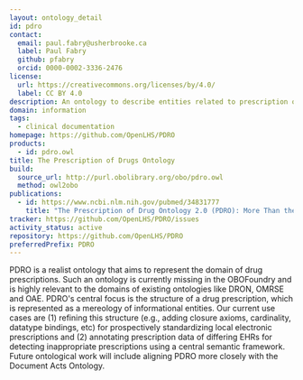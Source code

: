 ```yaml
---
layout: ontology_detail
id: pdro
contact:
  email: paul.fabry@usherbrooke.ca
  label: Paul Fabry
  github: pfabry
  orcid: 0000-0002-3336-2476
license:
  url: https://creativecommons.org/licenses/by/4.0/
  label: CC BY 4.0
description: An ontology to describe entities related to prescription of drugs
domain: information
tags:
  - clinical documentation
homepage: https://github.com/OpenLHS/PDRO
products:
  - id: pdro.owl
title: The Prescription of Drugs Ontology
build:
  source_url: http://purl.obolibrary.org/obo/pdro.owl
  method: owl2obo
publications:
  - id: https://www.ncbi.nlm.nih.gov/pubmed/34831777
    title: "The Prescription of Drug Ontology 2.0 (PDRO): More Than the Sum of Its Parts"
tracker: https://github.com/OpenLHS/PDRO/issues
activity_status: active
repository: https://github.com/OpenLHS/PDRO
preferredPrefix: PDRO
---
```


PDRO is a realist ontology that aims to represent the domain of drug prescriptions. Such an ontology is currently missing in the OBOFoundry and is highly relevant to the domains of existing ontologies like DRON, OMRSE and OAE. PDRO's central focus is the structure of a drug prescription, which is represented as a mereology of informational entities. Our current use cases are (1) refining this structure (e.g., adding closure axioms, cardinality, datatype bindings, etc) for prospectively standardizing local electronic prescriptions and (2) annotating prescription data of differing EHRs for detecting inappropriate prescriptions using a central semantic framework. Future ontological work will include aligning PDRO more closely with the Document Acts Ontology.
